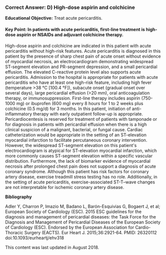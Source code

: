 
### Correct Answer: D) High-dose aspirin and colchicine 

**Educational Objective:** Treat acute pericarditis.

#### **Key Point:** In patients with acute pericarditis, first-line treatment is high-dose aspirin or NSAIDs and adjuvant colchicine therapy.

High-dose aspirin and colchicine are indicated in this patient with acute pericarditis without high-risk features. Acute pericarditis is diagnosed in this patient by the presence of sharp chest pain of acute onset without evidence of myocardial necrosis, an electrocardiogram demonstrating widespread ST-segment elevation and PR-segment depression, and a small pericardial effusion. The elevated C-reactive protein level also supports acute pericarditis. Admission to the hospital is appropriate for patients with acute pericarditis who have at least one high-risk feature, including high fever (temperature >38 °C [100.4 °F]), subacute onset (gradual onset over several days), large pericardial effusion (>20 mm), oral anticoagulation therapy, or immunosuppression. First-line therapy includes aspirin (750-1000 mg) or ibuprofen (600 mg) every 8 hours for 1 to 2 weeks plus colchicine (0.5 mg/d) for 3 months. In this patient, initiation of anti-inflammatory therapy with early outpatient follow-up is appropriate.
Pericardiocentesis is reserved for treatment of patients with tamponade or for diagnosis in patients with pericardial effusion when there is a high clinical suspicion of a malignant, bacterial, or fungal cause.
Cardiac catheterization would be appropriate in the setting of an ST-elevation myocardial infarction to facilitate percutaneous coronary intervention. However, the widespread ST-segment elevation on this patient's electrocardiogram is atypical for ST-elevation myocardial infarction, which more commonly causes ST-segment elevation within a specific vascular distribution. Furthermore, the lack of biomarker evidence of myocardial necrosis after prolonged chest pain does not support a diagnosis of acute coronary syndrome.
Although this patient has risk factors for coronary artery disease, exercise treadmill stress testing has no role. Additionally, in the setting of acute pericarditis, exercise-associated ST-T–wave changes are not interpretable for ischemic coronary artery disease.

**Bibliography**

Adler Y, Charron P, Imazio M, Badano L, Barón-Esquivias G, Bogaert J, et al; European Society of Cardiology (ESC). 2015 ESC guidelines for the diagnosis and management of pericardial diseases: the Task Force for the Diagnosis and Management of Pericardial Diseases of the European Society of Cardiology (ESC). Endorsed by the European Association for Cardio-Thoracic Surgery (EACTS). Eur Heart J. 2015;36:2921-64. PMID: 26320112 doi:10.1093/eurheartj/ehv318

This content was last updated in August 2018.